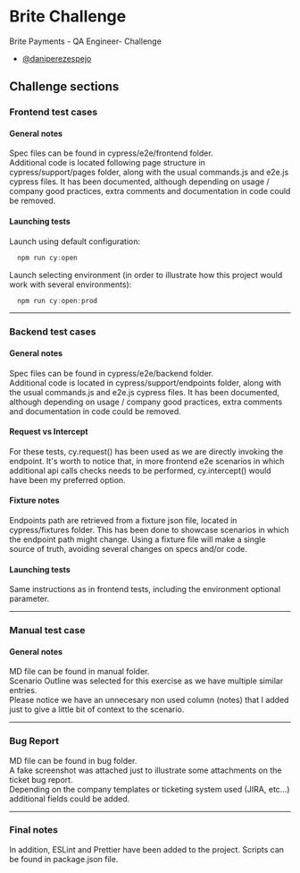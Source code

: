 # Brite Challenge
Brite Payments - QA Engineer- Challenge
- [@daniperezespejo](https://www.github.com/DaniPerezEspejo)

## Challenge sections

### Frontend test cases
#### General notes
Spec files can be found in cypress/e2e/frontend folder.\
Additional code is located following page structure in cypress/support/pages folder, along with the usual commands.js and e2e.js cypress files. It has been documented, although depending on usage / company good practices, extra comments and documentation in code could be removed.

#### Launching tests
Launch using default configuration:
```javascript
  npm run cy:open
```
Launch selecting environment (in order to illustrate how this project would work with several environments):
```javascript
  npm run cy:open:prod
```

---

### Backend test cases
#### General notes
Spec files can be found in cypress/e2e/backend folder.\
Additional code is located in cypress/support/endpoints folder, along with the usual commands.js and e2e.js cypress files. It has been documented, although depending on usage / company good practices, extra comments and documentation in code could be removed.
#### Request vs Intercept
For these tests, cy.request() has been used as we are directly invoking the endpoint. It's worth to notice that, in more frontend e2e scenarios in which additional api calls checks needs to be performed, cy.intercept() would have been my preferred option.
#### Fixture notes
Endpoints path are retrieved from a fixture json file, located in cypress/fixtures folder. This has been done to showcase scenarios in which the endpoint path might change. Using a fixture file will make a single source of truth, avoiding several changes on specs and/or code.
#### Launching tests
Same instructions as in frontend tests, including the environment optional parameter.

---

### Manual test case
#### General notes
MD file can be found in manual folder.\
Scenario Outline was selected for this exercise as we have multiple similar entries.\
Please notice we have an unnecesary non used column (notes) that I added just to give a little bit of context to the scenario.

---

### Bug Report
MD file can be found in bug folder.\
A fake screenshot was attached just to illustrate some attachments on the ticket bug report.\
Depending on the company templates or ticketing system used (JIRA, etc...) additional fields could be added.

---
### Final notes
In addition, ESLint and Prettier have been added to the project. Scripts can be found in package.json file.